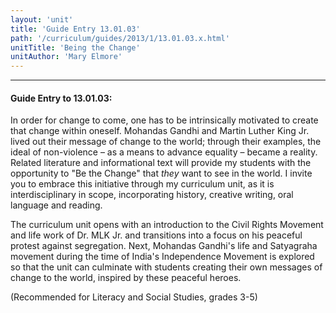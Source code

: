 ```yaml
---
layout: 'unit'
title: 'Guide Entry 13.01.03'
path: '/curriculum/guides/2013/1/13.01.03.x.html'
unitTitle: 'Being the Change'
unitAuthor: 'Mary Elmore'
---
```


<body>
<hr/>
 <h4>
  Guide Entry to 13.01.03:
 </h4>
 <p>
  In order for change to come, one has to be intrinsically motivated to create that change within oneself. Mohandas Gandhi and Martin Luther King Jr. lived out their message of change to the world; through their examples, the ideal of non-violence – as a means to advance equality – became a reality. Related literature and informational text will provide my students with the opportunity to "Be the Change" that
  <i>
   they
  </i>
  want to see in the world. I invite you to embrace this initiative through my curriculum unit, as it is interdisciplinary in scope, incorporating history, creative writing, oral language and reading.
 </p>
<p>
  The curriculum unit opens with an introduction to the Civil Rights Movement and life work of Dr. MLK Jr. and transitions into a focus on his peaceful protest against segregation. Next, Mohandas Gandhi's life and Satyagraha movement during the time of India's Independence Movement is explored so that the unit can culminate with students creating their own messages of change to the world, inspired by these peaceful heroes.
 </p>
<p>
  (Recommended for Literacy and Social Studies, grades 3-5)
 </p>

</body>
